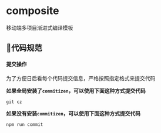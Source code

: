 # composite
移动端多项目渐进式编译模板


## 代码规范

#### 提交操作
为了方便日后看每个代码提交信息，严格按照指定格式来提交代码

**如果全局安装了`commitizen`，可以使用下面这种方式提交代码**
```javascript
git cz
```
**如果没有安装`commitizen`，可以使用下面这种方式提交代码**
```javascript
npm run commit
```